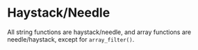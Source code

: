 # Haystack/Needle

All string functions are haystack/needle, and array functions are needle/haystack,
except for `array_filter()`.
